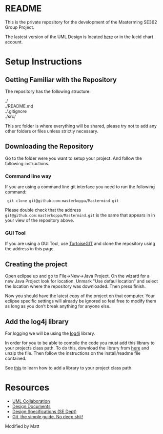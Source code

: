 README
=======
This is the private repository for the development of the Masterming 
SE362 Group Project. 

The lastest version of the UML Design is located [here](http://www.lucidchart.com/publicSegments/view/4f6e3b96-4860-4556-af9e-7c9b0a7c4e63/image.pdf) or in the lucid chart account.

Setup Instructions
==================

Getting Familiar with the Repository
------------------------------------

The repository has the following structure:

./             
./README.md    
./.gitignore   
./src/         

This src folder is where everything will be shared, please try not to add any other
folders or files unless strictly necessary. 

Downloading the Repository
---------------------------

Go to the folder were you want to setup your project. And follow the following instructions.

### Command line way

If you are using a command line git interface you need to run the following command:  

     git clone git@github.com:masterkoppa/Mastermind.git

Please double check that the address `git@github.com:masterkoppa/Mastermind.git` is the 
same that appears in in your view of the repository above.

### GUI Tool

If you are using a GUI Tool, use [TortoiseGIT](http://code.google.com/p/tortoisegit/) and clone the repository using
the address in this page.

Creating the project
--------------------

Open eclipse up and go to File->New->Java Project. On the wizard for a new Java Project look for
location. Unmark "Use defaul location" and select the location where the repository was downloaded.
Then press finish.

Now you should have the latest copy of the project on that computer. Your eclipse 
specific settings will already be ignored so feel free to modify them as long as you
don't break anything for anyone else.

Add the log4j library
----------------------

For logging we will be using the [log4j](http://logging.apache.org/log4j/1.2/) library.

In order for you to be able to compile the code you must add this library to 
your projects class path. To do this, download the library from [here](http://logging.apache.org/log4j/1.2/download.html)
and unzip the file. Then follow the instructions on the install/readme file contained.

See [this](http://wiki.eclipse.org/FAQ_How_do_I_add_an_extra_library_to_my_project%27s_classpath%3F) to learn how to add a library
to your project class path.


Resources
=========


* [UML Collaboration](https://www.lucidchart.com)
* [Design Documents](https://docs.google.com/)
* [Design Specifications (SE Dept) ](http://www.se.rit.edu/~se362/UnitActivities/Unit2.htm)
* [Git, the simple guide. No deep shit!](http://rogerdudler.github.com/git-guide/)

Modified by Matt
